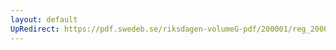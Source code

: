 ```yaml
---
layout: default
UpRedirect: https://pdf.swedeb.se/riksdagen-volumeG-pdf/200001/reg_200001/reg_200001_0403.pdf
---
```

